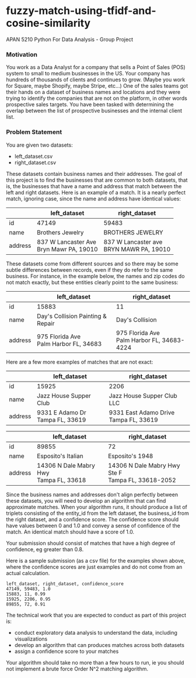 # fuzzy-match-using-tfidf-and-cosine-similarity  
APAN 5210 Python For Data Analysis - Group Project  

### Motivation
You work as a Data Analyst for a company that sells a Point of Sales (POS) system to small to medium businesses in the US. Your company has hundreds of thousands of clients and continues to grow. (Maybe you work for Square, maybe Shopify, maybe Stripe, etc…) One of the sales teams got their hands on a dataset of business names and locations and they were trying to identify the companies that are not on the platform, in other words prospective sales targets. You have been tasked with determining the overlap between the list of prospective businesses and the internal client list.

### Problem Statement
You are given two datasets:
- left_dataset.csv
- right_dataset.csv

These datasets contain business names and their addresses.
The goal of this project is to find the businesses that are common to both datasets, that is, the businesses that have a name and address that match between the left and right datasets. Here is an example of a match. It is a nearly perfect match, ignoring case, since the name and address have identical values:

|         | left_dataset                               | right_dataset                              |
|---------|--------------------------------------------|--------------------------------------------|
| id      | 47149                                      | 59483                                      |
| name    | Brothers Jewelry                           | BROTHERS JEWELRY                           |
| address | 837 W Lancaster Ave<br>Bryn Mawr PA, 19010 | 837 W Lancaster ave<br>BRYN MAWR PA, 19010 |

These datasets come from different sources and so there may be some subtle differences between records, even if they do refer to the same business. For instance, in the example below, the names and zip codes do not match exactly, but these entities clearly point to the same business:

|         | left_dataset                             | right_dataset                                 |
|---------|------------------------------------------|-----------------------------------------------|
| id      | 15883                                    | 11                                            |
| name    | Day's Collision Painting & Repair        | Day's Collision                               |
| address | 975 Florida Ave<br>Palm Harbor FL, 34683 | 975 Florida Ave<br>Palm Harbor FL, 34683-4224 |

Here are a few more examples of matches that are not exact:

|         | left_dataset                       | right_dataset                            |
|---------|------------------------------------|------------------------------------------|
| id      | 15925                              | 2206                                     |
| name    | Jazz House Supper Club             | Jazz House Supper Club LLC               |
| address | 9331 E Adamo Dr<br>Tampa FL, 33619 | 9331 East Adamo Drive<br>Tampa FL, 33619 |

|         | left_dataset                              | right_dataset                                        |
|---------|-------------------------------------------|------------------------------------------------------|
| id      | 89855                                     | 72                                                   |
| name    | Esposito's Italian                        | Esposito's 1948                                      |
| address | 14306 N Dale Mabry Hwy<br>Tampa FL, 33618 | 14306 N Dale Mabry Hwy Ste F<br>Tampa FL, 33618-2052 |

Since the business names and addresses don't align perfectly between these datasets, you will need to develop an algorithm that can find approximate matches. When your algorithm runs, it should produce a list of triplets consisting of the entity_id from the left dataset, the business_id from the right dataset, and a confidence score. The confidence score should have values between 0 and 1.0 and convey a sense of confidence of the match. An identical match should have a score of 1.0.

Your submission should consist of matches that have a high degree of confidence, eg greater than 0.8.

Here is a sample submission (as a csv file) for the examples shown above, where the confidence scores are just examples and do not come from an actual calculation.

```
left_dataset, right_dataset, confidence_score
47149, 59483, 1.0
15883, 11, 0.99
15925, 2206, 0.95
89855, 72, 0.91
```

The technical work that you are expected to conduct as part of this project is:
- conduct exploratory data analysis to understand the data, including visualizations
- develop an algorithm that can produces matches across both datasets
- assign a confidence score to your matches

Your algorithm should take no more than a few hours to run, ie you should not implement a brute force Order N^2 matching algorithm.
